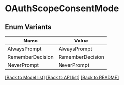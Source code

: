 # OAuthScopeConsentMode

## Enum Variants

| Name | Value |
|---- | -----|
| AlwaysPrompt | AlwaysPrompt |
| RememberDecision | RememberDecision |
| NeverPrompt | NeverPrompt |


[[Back to Model list]](../README.md#documentation-for-models) [[Back to API list]](../README.md#documentation-for-api-endpoints) [[Back to README]](../README.md)


